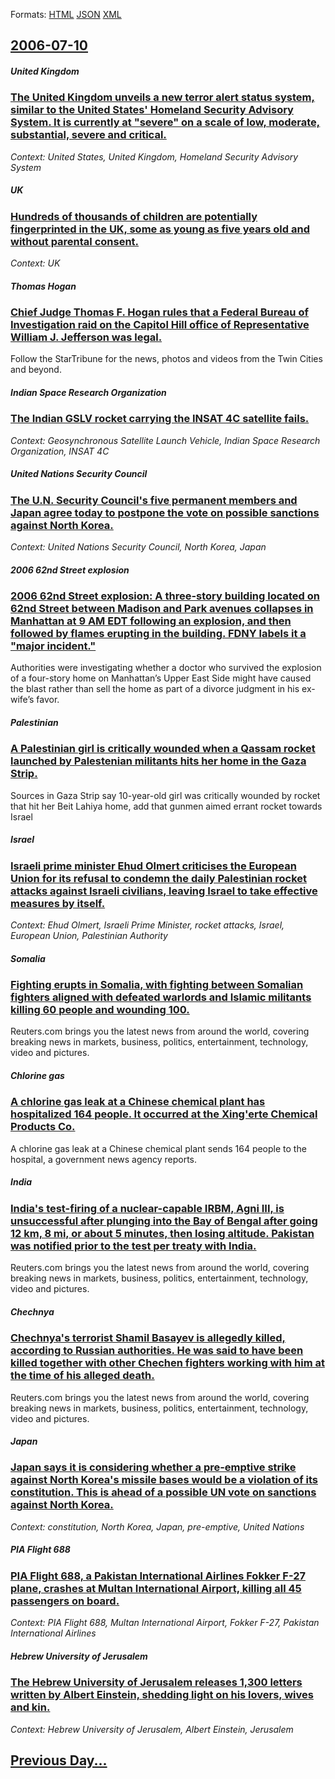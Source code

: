 
Formats: [HTML](2006/07/10/index.html)  [JSON](2006/07/10/index.json)  [XML](2006/07/10/index.xml)  

## [2006-07-10](/news/2006/07/10/index.md)

##### United Kingdom
### [ The United Kingdom unveils a new terror alert status system, similar to the United States' Homeland Security Advisory System. It is currently at "severe" on a scale of low, moderate, substantial, severe and critical. ](/news/2006/07/10/the-united-kingdom-unveils-a-new-terror-alert-status-system-similar-to-the-united-states-homeland-security-advisory-system-it-is-current.md)
_Context: United States, United Kingdom, Homeland Security Advisory System_

##### UK
### [ Hundreds of thousands of children are potentially fingerprinted in the UK, some as young as five years old and without parental consent. ](/news/2006/07/10/hundreds-of-thousands-of-children-are-potentially-fingerprinted-in-the-uk-some-as-young-as-five-years-old-and-without-parental-consent.md)
_Context: UK_

##### Thomas Hogan
### [ Chief Judge Thomas F. Hogan rules that a Federal Bureau of Investigation raid on the Capitol Hill office of Representative William J. Jefferson was legal. ](/news/2006/07/10/chief-judge-thomas-f-hogan-rules-that-a-federal-bureau-of-investigation-raid-on-the-capitol-hill-office-of-representative-william-j-jeffe.md)
Follow the StarTribune for the news, photos and videos from the Twin Cities and beyond.

##### Indian Space Research Organization
### [ The Indian GSLV rocket carrying the INSAT 4C satellite fails. ](/news/2006/07/10/the-indian-gslv-rocket-carrying-the-insat-4c-satellite-fails.md)
_Context: Geosynchronous Satellite Launch Vehicle, Indian Space Research Organization, INSAT 4C_

##### United Nations Security Council
### [ The U.N. Security Council's five permanent members and Japan agree today to postpone the vote on possible sanctions against North Korea. ](/news/2006/07/10/the-u-n-security-council-s-five-permanent-members-and-japan-agree-today-to-postpone-the-vote-on-possible-sanctions-against-north-korea.md)
_Context: United Nations Security Council, North Korea, Japan_

##### 2006 62nd Street explosion
### [ 2006 62nd Street explosion: A three-story building located on 62nd Street between Madison and Park avenues collapses in Manhattan at 9 AM EDT following an explosion, and then followed by flames erupting in the building. FDNY labels it a "major incident." ](/news/2006/07/10/2006-62nd-street-explosion-a-three-story-building-located-on-62nd-street-between-madison-and-park-avenues-collapses-in-manhattan-at-9-am-e.md)
Authorities were investigating whether a doctor who survived the explosion of a four-story home on Manhattan&#8217;s Upper East Side might have caused the blast rather than sell the home as part of a divorce judgment in his ex-wife&#8217;s favor.

##### Palestinian
### [ A Palestinian girl is critically wounded when a Qassam rocket launched by Palestenian militants hits her home in the Gaza Strip. ](/news/2006/07/10/a-palestinian-girl-is-critically-wounded-when-a-qassam-rocket-launched-by-palestenian-militants-hits-her-home-in-the-gaza-strip.md)
Sources in Gaza Strip say 10-year-old girl was critically wounded by rocket that hit her Beit Lahiya home, add that gunmen aimed errant rocket towards Israel

##### Israel
### [ Israeli prime minister Ehud Olmert criticises the European Union for its refusal to condemn the daily Palestinian rocket attacks against Israeli civilians, leaving Israel to take effective measures by itself. ](/news/2006/07/10/israeli-prime-minister-ehud-olmert-criticises-the-european-union-for-its-refusal-to-condemn-the-daily-palestinian-rocket-attacks-against-is.md)
_Context: Ehud Olmert, Israeli Prime Minister, rocket attacks, Israel, European Union, Palestinian Authority_

##### Somalia
### [ Fighting erupts in Somalia, with fighting between Somalian fighters aligned with defeated warlords and Islamic militants killing 60 people and wounding 100. ](/news/2006/07/10/fighting-erupts-in-somalia-with-fighting-between-somalian-fighters-aligned-with-defeated-warlords-and-islamic-militants-killing-60-people.md)
Reuters.com brings you the latest news from around the world, covering breaking news in markets, business, politics, entertainment, technology, video and pictures.

##### Chlorine gas
### [ A chlorine gas leak at a Chinese chemical plant has hospitalized 164 people. It occurred at the Xing'erte Chemical Products Co. ](/news/2006/07/10/a-chlorine-gas-leak-at-a-chinese-chemical-plant-has-hospitalized-164-people-it-occurred-at-the-xing-erte-chemical-products-co.md)
A chlorine gas leak at a Chinese chemical plant sends 164 people to the hospital, a government news agency reports.

##### India
### [ India's test-firing of a nuclear-capable IRBM, Agni III, is unsuccessful after plunging into the Bay of Bengal after going 12 km, 8 mi, or about 5 minutes, then losing altitude. Pakistan was notified prior to the test per treaty with India. ](/news/2006/07/10/india-s-test-firing-of-a-nuclear-capable-irbm-agni-iii-is-unsuccessful-after-plunging-into-the-bay-of-bengal-after-going-12-km-8-mi-or.md)
Reuters.com brings you the latest news from around the world, covering breaking news in markets, business, politics, entertainment, technology, video and pictures.

##### Chechnya
### [ Chechnya's terrorist Shamil Basayev is allegedly killed, according to Russian authorities. He was said to have been killed together with other Chechen fighters working with him at the time of his alleged death. ](/news/2006/07/10/chechnya-s-terrorist-shamil-basayev-is-allegedly-killed-according-to-russian-authorities-he-was-said-to-have-been-killed-together-with-ot.md)
Reuters.com brings you the latest news from around the world, covering breaking news in markets, business, politics, entertainment, technology, video and pictures.

##### Japan
### [ Japan says it is considering whether a pre-emptive strike against North Korea's missile bases would be a violation of its constitution. This is ahead of a possible UN vote on sanctions against North Korea. ](/news/2006/07/10/japan-says-it-is-considering-whether-a-pre-emptive-strike-against-north-korea-s-missile-bases-would-be-a-violation-of-its-constitution-thi.md)
_Context: constitution, North Korea, Japan, pre-emptive, United Nations_

##### PIA Flight 688
### [ PIA Flight 688, a Pakistan International Airlines Fokker F-27 plane, crashes at Multan International Airport, killing all 45 passengers on board. ](/news/2006/07/10/pia-flight-688-a-pakistan-international-airlines-fokker-f-27-plane-crashes-at-multan-international-airport-killing-all-45-passengers-on.md)
_Context: PIA Flight 688, Multan International Airport, Fokker F-27, Pakistan International Airlines_

##### Hebrew University of Jerusalem
### [ The Hebrew University of Jerusalem releases 1,300 letters written by Albert Einstein, shedding light on his lovers, wives and kin. ](/news/2006/07/10/the-hebrew-university-of-jerusalem-releases-1-300-letters-written-by-albert-einstein-shedding-light-on-his-lovers-wives-and-kin.md)
_Context: Hebrew University of Jerusalem, Albert Einstein, Jerusalem_

## [Previous Day...](/news/2006/07/9/index.md)

